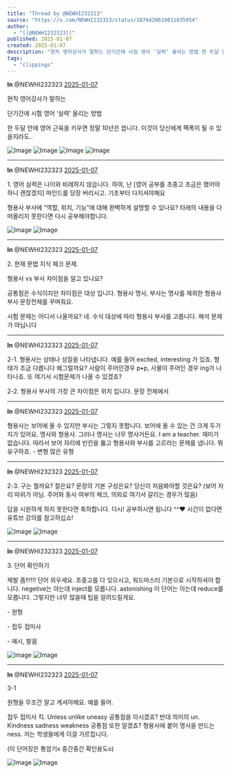 ```yaml
---
title: "Thread by @NEWHI232323"
source: "https://x.com/NEWHI232323/status/1876420619811835954"
author:
  - "[[@NEWHI232323]]"
published: 2025-01-07
created: 2025-01-07
description: "현직 영어강사가 말하는 단기간에 시험 영어 ‘실력’ 올리는 방법 한 두달 안에 영어 근육을 키우면 정말 10년은 씁니다. 이것이 당신에게 팩폭이 될 수 있을지라도.."
tags:
  - "clippings"
---
```

**In** @NEWHI232323 [2025-01-07](https://x.com/NEWHI232323/status/1876420619811835954)

현직 영어강사가 말하는

단기간에 시험 영어 ‘실력’ 올리는 방법

한 두달 안에 영어 근육을 키우면 정말 10년은 씁니다. 이것이 당신에게 팩폭이 될 수 있을지라도..

![Image](https://pbs.twimg.com/media/GgpimxlagAA_frf?format=jpg&name=large) ![Image](https://pbs.twimg.com/media/Ggpimxla8AALKNx?format=jpg&name=large) ![Image](https://pbs.twimg.com/media/GgpimxmawAAB9MG?format=jpg&name=large) ![Image](https://pbs.twimg.com/media/GgpimxjboAAo89f?format=jpg&name=large)

---

**In** @NEWHI232323 [2025-01-07](https://x.com/NEWHI232323/status/1876420627877519850)

1\. 영어 실력은 나이와 비례하지 않습니다. 하여, 난 \[영어 공부를 초중고 조금은 했어야하니 괜찮겠지\] 마인드를 당장 버리시고. 기초부터 다지셔야해요

형용사 부사에 “역할, 위치, 기능”에 대해 완벽하게 설명할 수 있나요? 타래의 내용을 다 떠올리지 못한다면 다시 공부해야합니다.

![Image](https://pbs.twimg.com/media/GgpinXAaIAA-jc6?format=jpg&name=large) ![Image](https://pbs.twimg.com/media/GgpinXBaYAA1e_D?format=jpg&name=large)

---

**In** @NEWHI232323 [2025-01-07](https://x.com/NEWHI232323/status/1876420631388201186)

2\. 현재 문법 지식 체크 문제.

형용사 vs 부사 차이점을 알고 있나요?

공통점은 수식이지만 차이점은 대상 입니다. 형용사 명사, 부사는 명사를 제외한 형용사 부사 문장전체를 꾸며줘요.

시험 문제는 어디서 나올까요? 네. 수식 대상에 따라 형용사 부사를 고릅니다. 해석 문제가 아닙니다

---

**In** @NEWHI232323 [2025-01-07](https://x.com/NEWHI232323/status/1876420634018009384)

2-1. 형용사는 상태나 성질을 나타냅니다. 예를 들어 excited, interesting 가 있죠. 형태가 조금 다릅니다 왜그럴까요? 사람이 주어인경우 p•p, 사물이 주어인 경우 ing가 나타나죠. 또 여기서 시험문제가 나올 수 있겠죠?

2-2. 형용사 부사의 가장 큰 차이점은 위치 입니다. 문장 전체에서

---

**In** @NEWHI232323 [2025-01-07](https://x.com/NEWHI232323/status/1876420636572340523)

형용사는 보어에 올 수 있지만 부사는 그렇지 못합니다. 보어에 올 수 있는 건 크게 두가지가 있어요. 명사와 형용사. 그러나 명사는 너무 명사거든요. I am a teacher. 재미가 없습니다. 따라서 보어 자리에 빈칸을 뚫고 형용사와 부사를 고르라는 문제를 냅니다. 뭐 유구하죠. - 변형 많은 유형

---

**In** @NEWHI232323 [2025-01-07](https://x.com/NEWHI232323/status/1876420645128683955)

2-3. 구는 뭘까요? 절은요? 문장의 기본 구성은요? 당신이 처음봐야할 것은요? (보어 자리 따위가 아님. 주어와 동사 여부의 체크, 의외로 여기서 갈리는 경우가 많음)

답을 시원하게 하지 못한다면 축하합니다. 다시! 공부하시면 됩니다 ^^❤️ 시간이 없다면 유튜브 강의를 참고하십쇼!

![Image](https://pbs.twimg.com/media/GgpioSiaYAAcXwi?format=jpg&name=large) ![Image](https://pbs.twimg.com/media/GgpioSmaQAA60YW?format=jpg&name=large)

---

**In** @NEWHI232323 [2025-01-07](https://x.com/NEWHI232323/status/1876420654817538503)

3\. 단어 확인하기

제발 좀!!!!!! 단어 외우세요. 초중고를 다 잊으시고, 워드마스터 기본으로 시작하셔야 합니다. negetive는 아는데 inject를 모릅니다. astonishing 이 단어는 아는데 reduce를 모릅니다. 그렇지만 너무 많을때 팁을 알려드릴게요.

\- 원형

\- 접두 접미사

\- 예시, 발음

![Image](https://pbs.twimg.com/media/Ggpio1gbYAAeRYU?format=jpg&name=large) ![Image](https://pbs.twimg.com/media/Ggpio1gaUAA-UP7?format=jpg&name=large)

---

**In** @NEWHI232323 [2025-01-07](https://x.com/NEWHI232323/status/1876420663596154884)

3-1

원형을 무조건 알고 계셔야해요. 예를 들어.

접두 접미사 킥. Unless unlike uneasy 공통점을 아시겠죠? 반대 의미의 un. Kindness sadness weakness 공통점 또한 알겠죠? 형용사에 붙어 명사을 만드는 ness. 저는 학생들에게 이걸 가르칩니다.

(이 단어장은 통암기x 중간중간 확인용도o)

![Image](https://pbs.twimg.com/media/GgpipZKaAAA3E2W?format=jpg&name=large) ![Image](https://pbs.twimg.com/media/GgpipZNasAAtUcS?format=jpg&name=large)